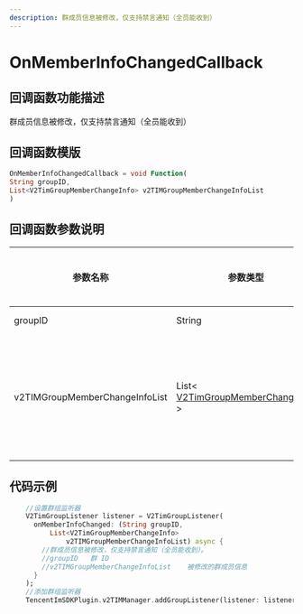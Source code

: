 ```yaml
---
description: 群成员信息被修改，仅支持禁言通知（全员能收到）
---
```


# OnMemberInfoChangedCallback

## 回调函数功能描述

群成员信息被修改，仅支持禁言通知（全员能收到）

## 回调函数模版

```dart
OnMemberInfoChangedCallback = void Function(
String groupID,
List<V2TimGroupMemberChangeInfo> v2TIMGroupMemberChangeInfoList
)
```

## 回调函数参数说明

| 参数名称                           | 参数类型                                                                                       | 参数描述      |
| ------------------------------ | ------------------------------------------------------------------------------------------ | --------- |
| groupID                        | String                                                                                     | 群 ID      |
| v2TIMGroupMemberChangeInfoList | List< [V2TimGroupMemberChangeInfo](../guan-jian-lei/group/v2timgroupmemberchangeinfo.md) > | 被修改的群成员信息 |

## 代码示例

```dart
    //设置群组监听器
    V2TimGroupListener listener = V2TimGroupListener(
      onMemberInfoChanged: (String groupID,
          List<V2TimGroupMemberChangeInfo>
              v2TIMGroupMemberChangeInfoList) async {
        //群成员信息被修改，仅支持禁言通知（全员能收到）。
        //groupID	群 ID
        //v2TIMGroupMemberChangeInfoList	被修改的群成员信息
      }
    );
    //添加群组监听器
    TencentImSDKPlugin.v2TIMManager.addGroupListener(listener: listener);
```
